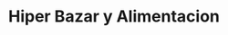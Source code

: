 ---
title: "Hiper Bazar y Alimentacion"
url: /ciempozuelos/hiper-bazar-y-alimentacion/
shop: supermercado
---